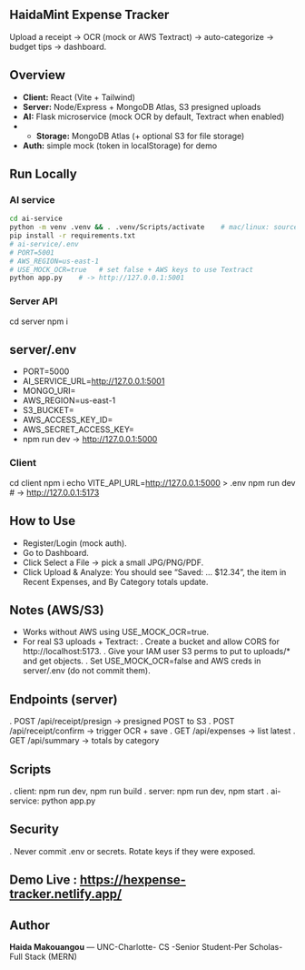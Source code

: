 ## HaidaMint Expense Tracker

Upload a receipt → OCR (mock or AWS Textract) → auto-categorize → budget tips → dashboard.

## Overview
- **Client:** React (Vite + Tailwind)
- **Server:** Node/Express + MongoDB Atlas, S3 presigned uploads
- **AI:** Flask microservice (mock OCR by default, Textract when enabled)
- - **Storage:** MongoDB Atlas (+ optional S3 for file storage)
- **Auth:** simple mock (token in localStorage) for demo

## Run Locally
### AI service
```bash
cd ai-service
python -m venv .venv && . .venv/Scripts/activate    # mac/linux: source .venv/bin/activate
pip install -r requirements.txt
# ai-service/.env
# PORT=5001
# AWS_REGION=us-east-1
# USE_MOCK_OCR=true   # set false + AWS keys to use Textract
python app.py    # -> http://127.0.0.1:5001
```

### Server API
cd server
npm i

## server/.env
- PORT=5000
-  AI_SERVICE_URL=http://127.0.0.1:5001
- MONGO_URI=<your MongoDB Atlas URI>
- AWS_REGION=us-east-1
-  S3_BUCKET=<your-s3-bucket>
-  AWS_ACCESS_KEY_ID=<never commit>
-  AWS_SECRET_ACCESS_KEY=<never commit>
- npm run dev
 -> http://127.0.0.1:5000

### Client 
cd client
npm i
echo VITE_API_URL=http://127.0.0.1:5000 > .env
npm run dev     # -> http://127.0.0.1:5173

## How to Use 

- Register/Login (mock auth).
- Go to Dashboard.
- Click Select a File → pick a small JPG/PNG/PDF.
- Click Upload & Analyze: 
      You should see “Saved: … $12.34”, the item in Recent Expenses, and By Category totals update.

## Notes (AWS/S3)

- Works without AWS using USE_MOCK_OCR=true.
- For real S3 uploads + Textract:
        . Create a bucket and allow CORS for http://localhost:5173.
        . Give your IAM user S3 perms to put to uploads/* and get objects.
        . Set USE_MOCK_OCR=false and AWS creds in server/.env (do not commit them).

## Endpoints (server)

. POST /api/receipt/presign → presigned POST to S3
. POST /api/receipt/confirm → trigger OCR + save
. GET /api/expenses → list latest
. GET /api/summary → totals by category

## Scripts

. client: npm run dev, npm run build
. server: npm run dev, npm start
. ai-service: python app.py

## Security

. Never commit .env or secrets. Rotate keys if they were exposed.

## Demo Live : https://hexpense-tracker.netlify.app/

## Author 

**Haida Makouangou** — UNC-Charlotte- CS -Senior Student-Per Scholas- Full Stack (MERN)

